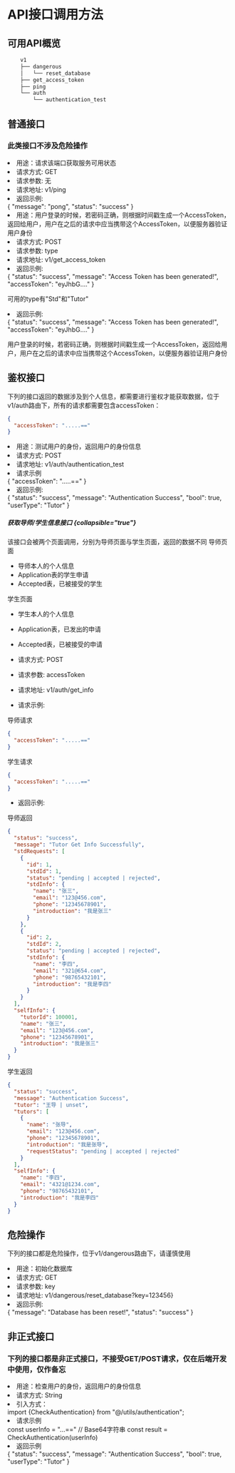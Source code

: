 # API接口调用方法

## 可用API概览

```Bash
    v1
    ├── dangerous
    │   └── reset_database
    ├── get_access_token
    ├── ping
    └── auth
        └── authentication_test
```

## 普通接口

### 此类接口不涉及危险操作

<deflist collapsible="true">
    <def title="测试接口" default-state="collapsed">
        <list>
            <li>用途：请求该端口获取服务可用状态</li>
            <li>请求方式: GET</li>
            <li>请求参数: 无</li>
            <li>请求地址: v1/ping</li>
            <li>返回示例:</li>
        </list>
        <code-block lang="JSON">
        {
          &quot;message&quot;: &quot;pong&quot;,
          &quot;status&quot;: &quot;success&quot;
        }
        </code-block>
    </def>
</deflist>

<deflist collapsible="true">
    <def title="获取AccessToken接口" default-state="collapsed">
        <list>
            <li>用途：用户登录的时候，若密码正确，则根据时间戳生成一个AccessToken，返回给用户，用户在之后的请求中应当携带这个AccessToken，以便服务器验证用户身份</li>
            <li>请求方式: POST</li>
            <li>请求参数: type</li>
            <li>请求地址: v1/get_access_token</li>
            <li>返回示例:</li>
        </list>
        <code-block lang="JSON">
        {
          &quot;status&quot;: &quot;success&quot;,
          &quot;message&quot;: &quot;Access Token has been generated!&quot;,
          &quot;accessToken&quot;: &quot;eyJhbG....&quot;
        }
        </code-block>
        <p>可用的type有&quot;Std&quot;和&quot;Tutor&quot;</p>
        <list>
            <li>返回示例:</li>
        </list>
        <code-block lang="JSON">
        {
          &quot;status&quot;: &quot;success&quot;,
          &quot;message&quot;: &quot;Access Token has been generated!&quot;,
          &quot;accessToken&quot;: &quot;eyJhbG....&quot;
        } 
</code-block>
        <p>用户登录的时候，若密码正确，则根据时间戳生成一个AccessToken，返回给用户，用户在之后的请求中应当携带这个AccessToken，以便服务器验证用户身份</p>
    </def>
</deflist>

## 鉴权接口

下列的接口返回的数据涉及到个人信息，都需要进行鉴权才能获取数据，位于v1/auth路由下，所有的请求都需要包含accessToken：

```JSON
{
  "accessToken": ".....=="
}
```

<deflist collapsible="true">
    <def title="鉴权测试接口" default-state="collapsed">
        <list>
            <li>用途：测试用户的身份，返回用户的身份信息</li>
            <li>请求方式: POST</li>
            <li>请求地址: v1/auth/authentication_test</li>
            <li>请求示例</li>
        </list>
        <code-block lang="JSON">
        {
          &quot;accessToken&quot;: &quot;.....==&quot;
        }
        </code-block>
        <list>
            <li>返回示例:</li>
        </list>
        <code-block lang="JSON">
        {
          &quot;status&quot;: &quot;success&quot;,
          &quot;message&quot;: &quot;Authentication Success&quot;,
          &quot;bool&quot;: true,
          &quot;userType&quot;: &quot;Tutor&quot;
        }
        </code-block>
    </def>
</deflist>

##### 获取导师/学生信息接口 {collapsible="true"}
该接口会被两个页面调用，分别为导师页面与学生页面，返回的数据不同
导师页面

- 导师本人的个人信息
- Application表的学生申请
- Accepted表，已被接受的学生

学生页面

- 学生本人的个人信息
- Application表，已发出的申请
- Accepted表，已被接受的申请


- 请求方式: POST
- 请求参数: accessToken
- 请求地址: v1/auth/get_info
- 请求示例:

导师请求

```JSON
{
  "accessToken": ".....=="
}
```

学生请求

```JSON
{
  "accessToken": ".....=="
}
```

- 返回示例:

导师返回

```JSON
{
  "status": "success",
  "message": "Tutor Get Info Successfully",
  "stdRequests": [
    {
      "id": 1,
      "stdId": 1,
      "status": "pending | accepted | rejected",
      "stdInfo": {
        "name": "张三",
        "email": "123@456.com",
        "phone": "12345678901",
        "introduction": "我是张三"
      }
    },
    {
      "id": 2,
      "stdId": 2,
      "status": "pending | accepted | rejected",
      "stdInfo": {
        "name": "李四",
        "email": "321@654.com",
        "phone": "98765432101",
        "introduction": "我是李四"
      }
    }
  ],
  "selfInfo": {
    "tutorId": 100001,
    "name": "张三",
    "email": "123@456.com",
    "phone": "12345678901",
    "introduction": "我是张三"
  }
}
```

学生返回

```JSON
{
  "status": "success",
  "message": "Authentication Success",
  "tutor": "王导 | unset",
  "tutors": [
    {
      "name": "张导",
      "email": "123@456.com",
      "phone": "12345678901",
      "introduction": "我是张导",
      "requestStatus": "pending | accepted | rejected"
    }
  ],
  "selfInfo": {
    "name": "李四",
    "email": "4321@1234.com",
    "phone": "98765432101",
    "introduction": "我是李四"
  }
}
```

## 危险操作

<warning>下列的接口都是危险操作，位于v1/dangerous路由下，请谨慎使用
</warning>

<deflist collapsible="true">
    <def title="初始化数据库" default-state="collapsed">
        <list>
            <li>用途：初始化数据库</li>
            <li>请求方式: GET</li>
            <li>请求参数: key</li>
            <li>请求地址: v1/dangerous/reset_database?key=123456}</li>
            <li>返回示例:</li>
        </list>
        <code-block lang="JSON">
        {
          &quot;message&quot;: &quot;Database has been reset!&quot;,
          &quot;status&quot;: &quot;success&quot;
        }
        </code-block>
    </def>
</deflist>

## 非正式接口

### 下列的接口都是非正式接口，不接受GET/POST请求，仅在后端开发中使用，仅作备忘

<deflist collapsible="true">
    <def title="检查用户身份" default-state="collapsed">
        <list>
            <li>用途：检查用户的身份，返回用户的身份信息</li>
            <li>请求方式: String</li>
            <li>引入方式：</li>
        </list>
        <code-block lang="Typescript">
        import {CheckAuthentication} from "@/utils/authentication"; 
        </code-block>
        <list>
            <li>请求示例</li>
        </list>
        <code-block lang="Typescript">
        const userInfo = "...==" // Base64字符串
        const result = CheckAuthentication(userInfo) 
        </code-block>
        <list>
            <li>返回示例</li>
        </list>
        <code-block lang="JSON">
        {
          "status": "success",
          "message": "Authentication Success",
          "bool": true,
          "userType": "Tutor"
        }
        </code-block>
    </def>
</deflist>
